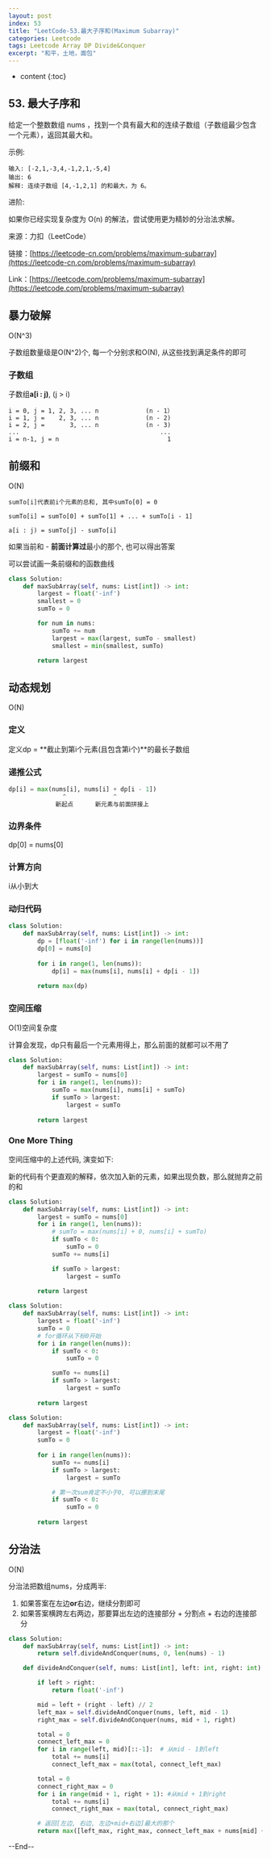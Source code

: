 ```yaml
---
layout: post
index: 53
title: "LeetCode-53.最大子序和(Maximum Subarray)"
categories: Leetcode
tags: Leetcode Array DP Divide&Conquer
excerpt: "和平，土地，面包"
---
```


* content
{:toc}

## 53. 最大子序和

给定一个整数数组 nums ，找到一个具有最大和的连续子数组（子数组最少包含一个元素），返回其最大和。

示例:

```
输入: [-2,1,-3,4,-1,2,1,-5,4]
输出: 6
解释: 连续子数组 [4,-1,2,1] 的和最大，为 6。
```

进阶:

如果你已经实现复杂度为 O(n) 的解法，尝试使用更为精妙的分治法求解。

来源：力扣（LeetCode）

链接：[https://leetcode-cn.com/problems/maximum-subarray](https://leetcode-cn.com/problems/maximum-subarray)

Link：[https://leetcode.com/problems/maximum-subarray](https://leetcode.com/problems/maximum-subarray)

## 暴力破解

O(N^3)

子数组数量级是O(N^2)个, 每一个分别求和O(N), 从这些找到满足条件的即可

### 子数组

子数组**a[i : j)**, (j > i)

```
i = 0, j = 1, 2, 3, ... n             (n - 1）
i = 1, j =    2, 3, ... n             (n - 2)
i = 2, j =       3, ... n             (n - 3)
...                                       ...
i = n-1, j = n                              1
```

## 前缀和

O(N)

```
sumTo[i]代表前i个元素的总和, 其中sumTo[0] = 0

sumTo[i] = sumTo[0] + sumTo[1] + ... + sumTo[i - 1]

a[i : j) = sumTo[j] - sumTo[i]
```

如果当前和 - **前面计算过**最小的那个, 也可以得出答案

可以尝试画一条前缀和的函数曲线

```python
class Solution:
    def maxSubArray(self, nums: List[int]) -> int:
        largest = float('-inf')
        smallest = 0
        sumTo = 0

        for num in nums:
            sumTo += num
            largest = max(largest, sumTo - smallest)
            smallest = min(smallest, sumTo)

        return largest
```

## 动态规划

O(N)

### 定义

定义dp = **截止到第i个元素(且包含第i个)**的最长子数组

### 递推公式

```python
dp[i] = max(nums[i], nums[i] + dp[i - 1])
               ^             ^
             新起点      新元素与前面拼接上
```

### 边界条件

dp[0] = nums[0]

### 计算方向

i从小到大

### 动归代码

```python
class Solution:
    def maxSubArray(self, nums: List[int]) -> int:
        dp = [float('-inf') for i in range(len(nums))]
        dp[0] = nums[0]
        
        for i in range(1, len(nums)):
            dp[i] = max(nums[i], nums[i] + dp[i - 1])
        
        return max(dp)
```

### 空间压缩

O(1)空间复杂度

计算会发现，dp只有最后一个元素用得上，那么前面的就都可以不用了

```python
class Solution:
    def maxSubArray(self, nums: List[int]) -> int:
        largest = sumTo = nums[0]
        for i in range(1, len(nums)):
            sumTo = max(nums[i], nums[i] + sumTo)
            if sumTo > largest:
                largest = sumTo
        
        return largest
```

### One More Thing

空间压缩中的上述代码, 演变如下:

新的代码有个更直观的解释，依次加入新的元素，如果出现负数，那么就抛弃之前的和

```python
class Solution:
    def maxSubArray(self, nums: List[int]) -> int:
        largest = sumTo = nums[0]
        for i in range(1, len(nums)):
            # sumTo = max(nums[i] + 0, nums[i] + sumTo)
            if sumTo < 0:
                sumTo = 0
            sumTo += nums[i]

            if sumTo > largest:
                largest = sumTo
        
        return largest

class Solution:
    def maxSubArray(self, nums: List[int]) -> int:
        largest = float('-inf')
        sumTo = 0
        # for循环从下标0开始
        for i in range(len(nums)):
            if sumTo < 0:
                sumTo = 0

            sumTo += nums[i]
            if sumTo > largest:
                largest = sumTo
            
        return largest

class Solution:
    def maxSubArray(self, nums: List[int]) -> int:
        largest = float('-inf')
        sumTo = 0
        
        for i in range(len(nums)):
            sumTo += nums[i]
            if sumTo > largest:
                largest = sumTo

            # 第一次sum肯定不小于0, 可以挪到末尾
            if sumTo < 0:
                sumTo = 0
            
        return largest
```

## 分治法

O(N)

分治法把数组nums，分成两半:

1. 如果答案在左边**or**右边，继续分割即可
2. 如果答案横跨左右两边，那要算出左边的连接部分 + 分割点 + 右边的连接部分

```python
class Solution:
    def maxSubArray(self, nums: List[int]) -> int:
        return self.divideAndConquer(nums, 0, len(nums) - 1)

    def divideAndConquer(self, nums: List[int], left: int, right: int) -> None:

        if left > right:
            return float('-inf')

        mid = left + (right - left) // 2
        left_max = self.divideAndConquer(nums, left, mid - 1)
        right_max = self.divideAndConquer(nums, mid + 1, right)

        total = 0
        connect_left_max = 0
        for i in range(left, mid)[::-1]:  # 从mid - 1到left
            total += nums[i]
            connect_left_max = max(total, connect_left_max)

        total = 0
        connect_right_max = 0
        for i in range(mid + 1, right + 1): #从mid + 1到right
            total += nums[i]
            connect_right_max = max(total, connect_right_max)

        # 返回[左边, 右边, 左边+mid+右边]最大的那个
        return max([left_max, right_max, connect_left_max + nums[mid] + connect_right_max])
```

--End--
